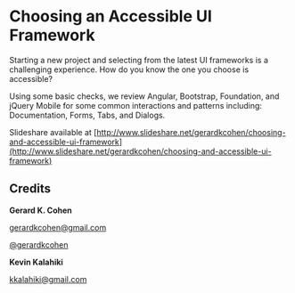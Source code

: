 # Choosing an Accessible UI Framework

Starting a new project and selecting from the latest UI frameworks is a challenging experience. How do you know the one you choose is accessible? 

Using some basic checks, we review Angular, Bootstrap, Foundation, and jQuery Mobile for some common interactions and patterns including: Documentation, Forms, Tabs, and Dialogs.


Slideshare available at [http://www.slideshare.net/gerardkcohen/choosing-and-accessible-ui-framework](http://www.slideshare.net/gerardkcohen/choosing-and-accessible-ui-framework)


## Credits

**Gerard K. Cohen**

gerardkcohen@gmail.com

[@gerardkcohen](http://www.twitter.com/gerardkcohen)

**Kevin Kalahiki**

kkalahiki@gmail.com
